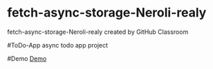 # fetch-async-storage-Neroli-realy
fetch-async-storage-Neroli-realy created by GitHub Classroom


#ToDo-App 
async todo app project 



#Demo
[Demo](https://i.imgur.com/Juhkpwj.gif)
